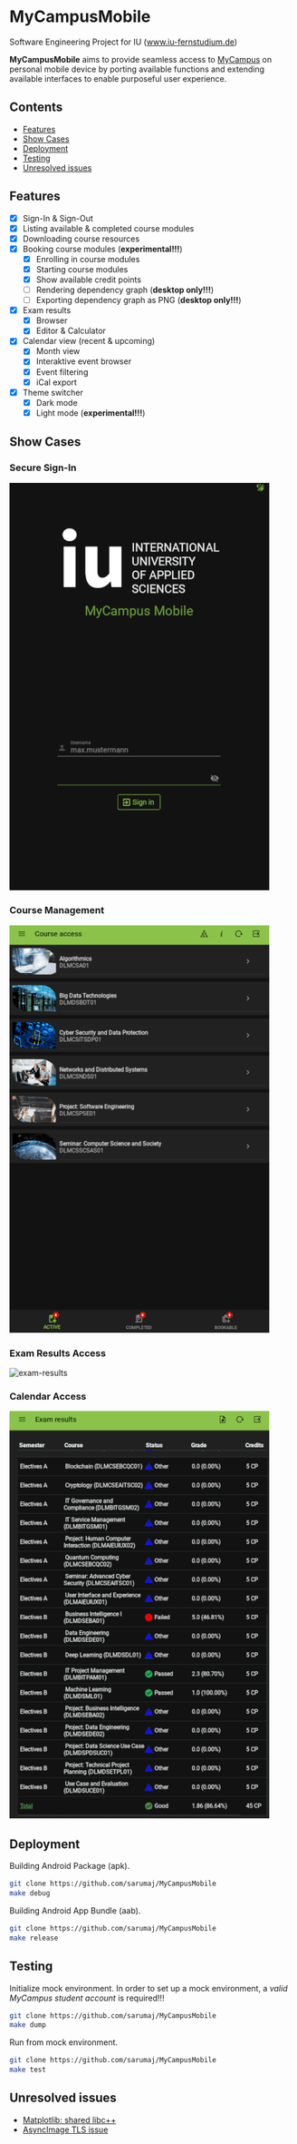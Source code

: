 # MyCampusMobile

Software Engineering Project for IU (www.iu-fernstudium.de)

**MyCampusMobile** aims to provide seamless access to [MyCampus](https://mycampus.iubh.de/) on personal mobile device by porting available functions and extending available interfaces to enable purposeful user experience.

## Contents

- [Features](#features)
- [Show Cases](#show-cases)
- [Deployment](#deployment)
- [Testing](#testing)
- [Unresolved issues](#unresolved-issues)

## Features

- [x] Sign-In & Sign-Out
- [x] Listing available & completed course modules
- [x] Downloading course resources
- [x] Booking course modules (**experimental!!!**)
  - [x] Enrolling in course modules
  - [x] Starting course modules
  - [x] Show available credit points
  - [ ] Rendering dependency graph (**desktop only!!!**)
  - [ ] Exporting dependency graph as PNG (**desktop only!!!**)
- [x] Exam results
  - [x] Browser
  - [x] Editor & Calculator
- [x] Calendar view (recent & upcoming)
  - [x] Month view
  - [x] Interaktive event browser
  - [x] Event filtering
  - [x] iCal export
- [x] Theme switcher
  - [x] Dark mode
  - [x] Light mode (**experimental!!!**)

## Show Cases

### Secure Sign-In

[![sign-in](doc/gif/sign_in.gif)]()

### Course Management

![course-management](doc/gif/booking.gif)

### Exam Results Access

![exam-results](doc/gif/grades.gif)

### Calendar Access

![calendar](doc/gif/calendar.gif)

## Deployment

Building Android Package (apk).

```bash
git clone https://github.com/sarumaj/MyCampusMobile
make debug
```

Building Android App Bundle (aab).

```bash
git clone https://github.com/sarumaj/MyCampusMobile
make release
```

## Testing

Initialize mock environment.
In order to set up a mock environment, a _valid MyCampus student account_ is required!!!

```bash
git clone https://github.com/sarumaj/MyCampusMobile
make dump
```

Run from mock environment.

```bash
git clone https://github.com/sarumaj/MyCampusMobile
make test
```

## Unresolved issues

- [Matplotlib: shared libc++](https://github.com/sarumaj/MyCampusMobile/issues/1)
- [AsyncImage TLS issue](https://github.com/sarumaj/MyCampusMobile/issues/2)
